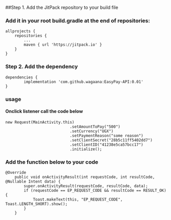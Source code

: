 ##Step 1. Add the JitPack repository to your build file

### Add it in your root build.gradle at the end of repositories:

	allprojects {
		repositories {
			...
			maven { url 'https://jitpack.io' }
		}
	}
### Step 2. Add the dependency

	dependencies {
	        implementation 'com.github.wagaana:EasyPay-API:0.01'
	}
	
### usage

#### Onclick listener call the code below


	new Request(MainActivity.this)
                                .setAmountToPay("500")
                                .setCurrency("UGX")
                                .setPaymentReason("some reason")
                                .setClientSecret("28b5c11ff5402dd7")
                                .setClientID("41238e5ca57bcc17")
                                .initialize();
                            
### Add the function below to your code


	@Override
        public void onActivityResult(int requestCode, int resultCode, @Nullable Intent data) {
            super.onActivityResult(requestCode, resultCode, data);
            if (requestCode == EP_REQUEST_CODE && resultCode == RESULT_OK) {
                Toast.makeText(this, "EP_REQUEST_CODE", Toast.LENGTH_SHORT).show();
            }
        }

